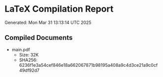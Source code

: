 # LaTeX Compilation Report
Generated: Mon Mar 31 13:13:14 UTC 2025
## Compiled Documents
- main.pdf
  - Size: 32K
  - SHA256: 6236f1e3a54cef846e18a662067871b98195a408a9c4d3ce21a9c0cf49df92d7
